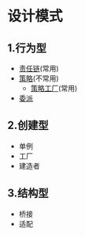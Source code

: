 # 设计模式
## 1.行为型
 - [责任链](/com/winfred/training/designpattern/behavioral/chain/general/chain-pattern.md)(常用)
 - [策略](src/main/java/com/winfred/training/designpattern/behavioral/strategy/general/strategy-pattern.md)(不常用)
    - [策略工厂](src/main/java/com/winfred/training/designpattern/behavioral/strategy/promotion/strategy-factory-pattern.md)(常用)
 - [委派]()
## 2.创建型
 - 单例
 - 工厂
 - 建造者
## 3.结构型
 - 桥接
 - 适配